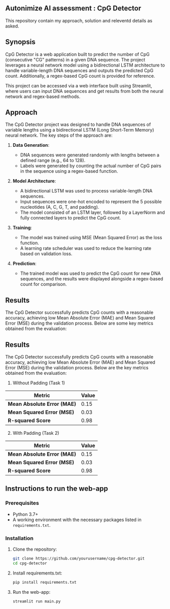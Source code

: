 ## Autonimize AI assessment : CpG Detector

This repository contain my approach, solution and releventd details as asked.

## Synopsis
CpG Detector is a web application built to predict the number of CpG (consecutive "CG" patterns) in a given DNA sequence. The project leverages a neural network model using a bidirectional LSTM architecture to handle variable-length DNA sequences and outputs the predicted CpG count. Additionally, a regex-based CpG count is provided for reference. 

This project can be accessed via a web interface built using Streamlit, where users can input DNA sequences and get results from both the neural network and regex-based methods.

## Approach
The CpG Detector project was designed to handle DNA sequences of variable lengths using a bidirectional LSTM (Long Short-Term Memory) neural network. The key steps of the approach are:

1. **Data Generation**: 
   - DNA sequences were generated randomly with lengths between a defined range (e.g., 64 to 128).
   - Labels were generated by counting the actual number of CpG pairs in the sequence using a regex-based function.

2. **Model Architecture**:
   - A bidirectional LSTM was used to process variable-length DNA sequences.
   - Input sequences were one-hot encoded to represent the 5 possible nucleotides (A, C, G, T, and padding).
   - The model consisted of an LSTM layer, followed by a LayerNorm and fully connected layers to predict the CpG count.

3. **Training**:
   - The model was trained using MSE (Mean Squared Error) as the loss function.
   - A learning rate scheduler was used to reduce the learning rate based on validation loss.

4. **Prediction**:
   - The trained model was used to predict the CpG count for new DNA sequences, and the results were displayed alongside a regex-based count for comparison.

## Results
The CpG Detector successfully predicts CpG counts with a reasonable accuracy, achieving low Mean Absolute Error (MAE) and Mean Squared Error (MSE) during the validation process. Below are some key metrics obtained from the evaluation:

## Results

The CpG Detector successfully predicts CpG counts with a reasonable accuracy, achieving low Mean Absolute Error (MAE) and Mean Squared Error (MSE) during the validation process. Below are the key metrics obtained from the evaluation:

1. Without Padding (Task 1)

| Metric                     | Value  |
|-----------------------------|--------|
| **Mean Absolute Error (MAE)**| 0.15   |
| **Mean Squared Error (MSE)** | 0.03   |
| **R-squared Score**          | 0.98   |


2. With Padding (Task 2)

| Metric                     | Value  |
|-----------------------------|--------|
| **Mean Absolute Error (MAE)**| 0.15   |
| **Mean Squared Error (MSE)** | 0.03   |
| **R-squared Score**          | 0.98   |


## Instructions to run the web-app

### Prerequisites
- Python 3.7+
- A working environment with the necessary packages listed in `requirements.txt`.

### Installation

1. Clone the repository:
   ```bash
   git clone https://github.com/yourusername/cpg-detector.git
   cd cpg-detector

2. Install requirements.txt:
   ```bash
   pip install requirements.txt

3. Run the web-app:
   ```bash
   streamlit run main.py 

